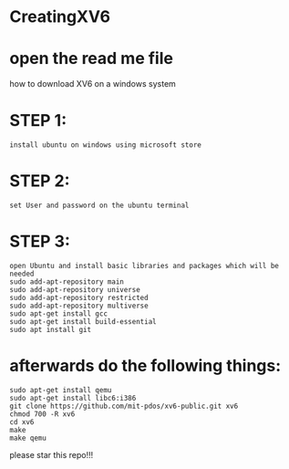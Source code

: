 # CreatingXV6
# open the read me file
how to download XV6 on a windows system




# STEP 1: 
```
install ubuntu on windows using microsoft store
```
# STEP 2: 
```
set User and password on the ubuntu terminal 
```

# STEP 3:
```
open Ubuntu and install basic libraries and packages which will be needed
sudo add-apt-repository main
sudo add-apt-repository universe
sudo add-apt-repository restricted
sudo add-apt-repository multiverse
sudo apt-get install gcc
sudo apt-get install build-essential
sudo apt install git
```
 
# afterwards do the following things:
```
sudo apt-get install qemu
sudo apt-get install libc6:i386
git clone https://github.com/mit-pdos/xv6-public.git xv6
chmod 700 -R xv6
cd xv6
make
make qemu
```
please star this repo!!!
